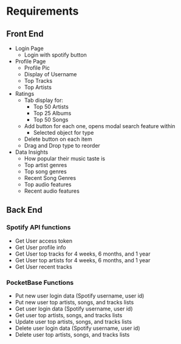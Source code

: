 # Requirements

## Front End
* Login Page
  * Login with spotify button
* Profile Page
  * Profile Pic
  * Display of Username
  * Top Tracks
  * Top Artists
* Ratings
  * Tab display for: 
    * Top 50 Artists
    * Top 25 Albums
    * Top 50 Songs
  * Add button for each one, opens modal search feature within
    * Selected object for type
  * Delete button on each item
  * Drag and Drop type to reorder
* Data Insights
  * How popular their music taste is
  * Top artist genres
  * Top song genres
  * Recent Song Genres
  * Top audio features
  * Recent audio features

## Back End

### Spotify API functions
* Get User access token
* Get User profile info
* Get User top tracks for 4 weeks, 6 months, and 1 year
* Get User top artists for 4 weeks, 6 months, and 1 year
* Get User recent tracks

### PocketBase Functions
* Put new user login data (Spotify username, user id)
* Put new user top artists, songs, and tracks lists
* Get user login data (Spotify username, user id)
* Get user top artists, songs, and tracks lists
* Update user top artists, songs, and tracks lists
* Delete user login data (Spotify username, user id)
* Delete user top artists, songs, and tracks lists
